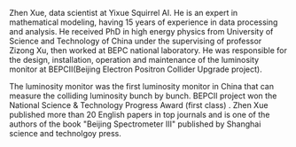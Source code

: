 Zhen Xue, data scientist at Yixue Squirrel AI. He is an expert in mathematical modeling, having 15 years of experience in data processing and analysis. He received PhD in high energy physics from University of Science and Technology of China under the supervising of professor Zizong Xu, then worked at BEPC national laboratory. He was responsible for the design, installation, operation and maintenance of the luminosity monitor at BEPCII(Beijing Electron Positron Collider Upgrade project). 

The luminosity monitor was the first luminosity monitor in China that can measure the colliding luminosity bunch by bunch. BEPCII project won the National Science & Technology Progress Award (first class) . Zhen Xue published more than 20 English papers in top journals and is one of the authors of the book "Beijing Spectrometer III" published by Shanghai science and technolgoy press.
